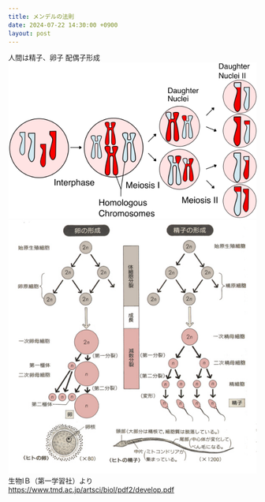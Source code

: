 ```yaml
---
title: メンデルの法則
date: 2024-07-22 14:30:00 +0900
layout: post
---
```

人間は精子、卵子 配偶子形成
![](../assets/images/meiosis_wiki.png)
![](../assets/images/精子卵子形成.png)　
生物ⅠＢ（第一学習社）より
https://www.tmd.ac.jp/artsci/biol/pdf2/develop.pdf


